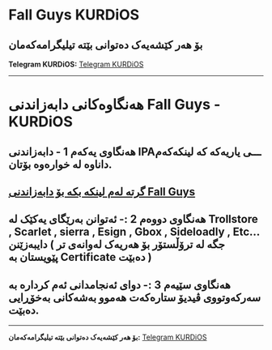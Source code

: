 # Fall Guys KURDiOS

## بۆ هەر کێشەیەک دەتوانی بێتە تیلیگرامەکەمان
**Telegram KURDiOS:** [Telegram KURDiOS](https://t.me/KURD_i0S)  


---
# هەنگاوەکانی دابەزاندنی Fall Guys - KURDiOS

## هەنگاوی یەکەم 1 - دابەزاندنی IPAـــی یاریەکە کە لینکەکەم داناوە لە خوارەوە بۆتان.
**[گرتە لەم لینکە بکە بۆ دابەزاندنی Fall Guys](https://github.com/KURD-IOS/FallGuys-new-Update/releases/download/Fall-Guys-KURDiOS/FallGuys.-.KURDiOS.ipa)**
---
## هەنگاوی دووەم 2  :- ئەتوانن بەرێگای یەکێک لە Trollstore , Scarlet , sierra , Esign , Gbox , Sideloadly , Etc... دایبەزێنن ( جگە لە ترۆڵستۆر بۆ هەریەک لەوانەی تر پێویستان بە Certificate دەبێت )

## هەنگاوی سێیەم 3 :-  دوای ئەنجامدانی ئەم کردارە بە سەرکەوتووی ڤیدیۆ ستارەکەت هەموو بەشەکانی بەخۆڕایی دەبێت.  
---

**بۆ هەر کێشەیەک دەتوانی بێتە تیلیگرامەکەمان:** [Telegram KURDiOS](https://t.me/KURD_i0S)  

